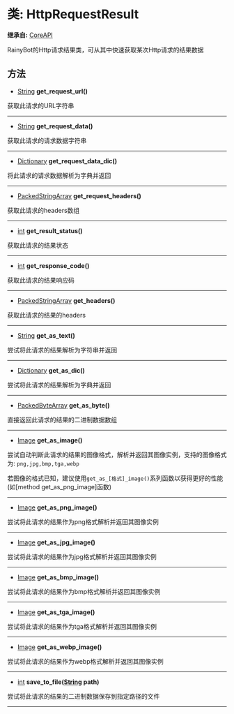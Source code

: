 # 类: HttpRequestResult  
  
**继承自:** [CoreAPI](CoreAPI.md)  
  
RainyBot的Http请求结果类，可从其中快速获取某次Http请求的结果数据  
  
## 方法 
  
- [String](https://docs.godotengine.org/en/latest/classes/class_string.html) **get_request_url()**  
  
获取此请求的URL字符串  
  
---  
  
- [String](https://docs.godotengine.org/en/latest/classes/class_string.html) **get_request_data()**  
  
获取此请求的请求数据字符串  
  
---  
  
- [Dictionary](https://docs.godotengine.org/en/latest/classes/class_dictionary.html) **get_request_data_dic()**  
  
将此请求的请求数据解析为字典并返回  
  
---  
  
- [PackedStringArray](https://docs.godotengine.org/en/latest/classes/class_packedstringarray.html) **get_request_headers()**  
  
获取此请求的headers数组  
  
---  
  
- [int](https://docs.godotengine.org/en/latest/classes/class_int.html) **get_result_status()**  
  
获取此请求的结果状态  
  
---  
  
- [int](https://docs.godotengine.org/en/latest/classes/class_int.html) **get_response_code()**  
  
获取此请求的结果响应码  
  
---  
  
- [PackedStringArray](https://docs.godotengine.org/en/latest/classes/class_packedstringarray.html) **get_headers()**  
  
获取此请求的结果的headers  
  
---  
  
- [String](https://docs.godotengine.org/en/latest/classes/class_string.html) **get_as_text()**  
  
尝试将此请求的结果解析为字符串并返回  
  
---  
  
- [Dictionary](https://docs.godotengine.org/en/latest/classes/class_dictionary.html) **get_as_dic()**  
  
尝试将此请求的结果解析为字典并返回  
  
---  
  
- [PackedByteArray](https://docs.godotengine.org/en/latest/classes/class_packedbytearray.html) **get_as_byte()**  
  
直接返回此请求的结果的二进制数据数组  
  
---  
  
- [Image](https://docs.godotengine.org/en/latest/classes/class_image.html) **get_as_image()**  
  
尝试自动判断此请求的结果的图像格式，解析并返回其图像实例，支持的图像格式为: `png,jpg,bmp,tga,webp`   
  
若图像的格式已知，建议使用`get_as_[格式]_image()`系列函数以获得更好的性能 (如[method get_as_png_image]函数)  
  
---  
  
- [Image](https://docs.godotengine.org/en/latest/classes/class_image.html) **get_as_png_image()**  
  
尝试将此请求的结果作为png格式解析并返回其图像实例  
  
---  
  
- [Image](https://docs.godotengine.org/en/latest/classes/class_image.html) **get_as_jpg_image()**  
  
尝试将此请求的结果作为jpg格式解析并返回其图像实例  
  
---  
  
- [Image](https://docs.godotengine.org/en/latest/classes/class_image.html) **get_as_bmp_image()**  
  
尝试将此请求的结果作为bmp格式解析并返回其图像实例  
  
---  
  
- [Image](https://docs.godotengine.org/en/latest/classes/class_image.html) **get_as_tga_image()**  
  
尝试将此请求的结果作为tga格式解析并返回其图像实例  
  
---  
  
- [Image](https://docs.godotengine.org/en/latest/classes/class_image.html) **get_as_webp_image()**  
  
尝试将此请求的结果作为webp格式解析并返回其图像实例  
  
---  
  
- [int](https://docs.godotengine.org/en/latest/classes/class_int.html) **save_to_file([String](https://docs.godotengine.org/en/latest/classes/class_string.html) path)**  
  
尝试将此请求的结果的二进制数据保存到指定路径的文件  
  
---  
  


